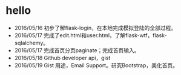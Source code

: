 # hello
* 2016/05/16 初步了解flask-login，在本地完成模拟登陆的全部过程。
* 2016/05/17 完成了edit.html和user.html，了解flask-wtf，flask-sqlalchemy。
* 2016/05/17 完成首页分页paginate；完成首页输入。
* 2016/05/18 Github developer api，gist
* 2016/05/19 Gist 用途，Email Support。研究Bootstrap，美化首页。
